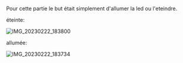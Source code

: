 Pour cette partie le but était simplement d'allumer la led ou l'eteindre.

éteinte:

![IMG_20230222_183800](https://user-images.githubusercontent.com/124889354/220739141-79687052-2d15-4f0a-a295-425ef659a812.jpg)

allumée:

![IMG_20230222_183734](https://user-images.githubusercontent.com/124889354/220739229-471804a0-fdc9-4e1c-a8f9-f1df208c0367.jpg)

